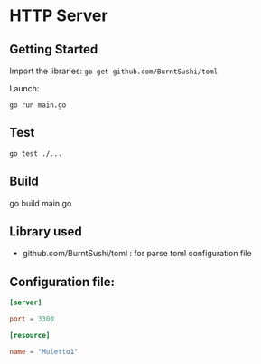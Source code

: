 
# HTTP Server

## Getting Started

Import the libraries:
`
go get github.com/BurntSushi/toml
`

Launch:
```
go run main.go
```

## Test 

```
go test ./...
```


## Build

go build main.go

## Library used


* github.com/BurntSushi/toml  : for parse toml configuration file

## Configuration file:

```toml
[server]

port = 3300

[resource]

name = "Muletto1"
```
